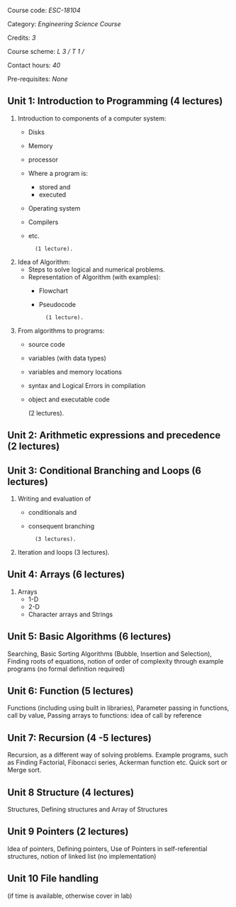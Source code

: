 Course code: _*ESC-18104*_

Category: _*Engineering Science Course*_

Credits: _*3*_

Course scheme: _*L 3 / T 1 /*_

Contact hours: _*40*_

Pre-requisites: _*None*_

## Unit 1: Introduction to Programming (4 lectures)

1. Introduction to components of a computer system:
    - Disks
    - Memory
    - processor
    - Where a program is:
        - stored and
        - executed
    - Operating system
    - Compilers
    - etc.

            (1 lecture).

1. Idea of Algorithm:
    - Steps to solve logical and numerical problems.
    - Representation of Algorithm (with examples):
        - Flowchart
        - Pseudocode

                (1 lecture).

1. From algorithms to programs:
    - source code
    - variables (with data types)
    - variables and memory locations
    - syntax and Logical Errors in compilation
    - object and executable code

        (2 lectures).

## Unit 2: Arithmetic expressions and precedence (2 lectures)

## Unit 3: Conditional Branching and Loops (6 lectures)

1. Writing and evaluation of 
    - conditionals and
    - consequent branching

            (3 lectures).

1. Iteration and loops (3 lectures).

## Unit 4: Arrays (6 lectures)

1. Arrays
    - 1-D
    - 2-D
    - Character arrays and Strings

## Unit 5: Basic Algorithms (6 lectures)

Searching, Basic Sorting Algorithms (Bubble, Insertion and Selection), Finding roots of
equations, notion of order of complexity through example programs (no formal definition
required)

## Unit 6: Function (5 lectures)

Functions (including using built in libraries), Parameter passing in functions, call by value,
Passing arrays to functions: idea of call by reference

## Unit 7: Recursion (4 -5 lectures)

Recursion, as a different way of solving problems. Example programs, such as Finding
Factorial, Fibonacci series, Ackerman function etc. Quick sort or Merge sort.

## Unit 8 Structure (4 lectures)

Structures, Defining structures and Array of Structures

## Unit 9 Pointers (2 lectures)

Idea of pointers, Defining pointers, Use of Pointers in self-referential structures, notion of
linked list (no implementation)

## Unit 10 File handling

(if time is available, otherwise cover in lab)
